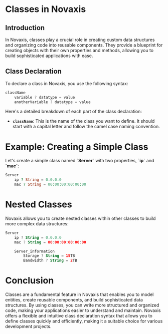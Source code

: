 # Classes in Novaxis

## Introduction

In Novaxis, classes play a crucial role in creating custom data structures and organizing code into reusable components. They provide a blueprint for creating objects with their own properties and methods, allowing you to build sophisticated applications with ease.

## Class Declaration

To declare a class in Novaxis, you use the following syntax:
```Javascript
className
    variable ? datatype = value
    anotherVariable ? datatype = value
```

Here's a detailed breakdown of each part of the class declaration:
- **`className`**: This is the name of the class you want to define. It should start with a capital letter and follow the camel case naming convention.

# Example: Creating a Simple Class

Let's create a simple class named **\`Server\`** with two properties, **\`ip\`** and **\`mac\`**:
```PHP
Server
    ip ? String = 0.0.0.0
    mac ? String = 00:00:00:00:00:00
```

# Nested Classes

Novaxis allows you to create nested classes within other classes to build more complex data structures:
```Kotlin
Server
    ip ? String = 0.0.0.0
    mac ? String = 00:00:00:00:00:00

    Server_information
        Storage ? String = 15TB
        Bandwidth ? String = 2TB
```

# Conclusion

Classes are a fundamental feature in Novaxis that enables you to model entities, create reusable components, and build sophisticated data structures. By using classes, you can write more structured and organized code, making your applications easier to understand and maintain. Novaxis offers a flexible and intuitive class declaration syntax that allows you to define classes quickly and efficiently, making it a suitable choice for various development projects.
